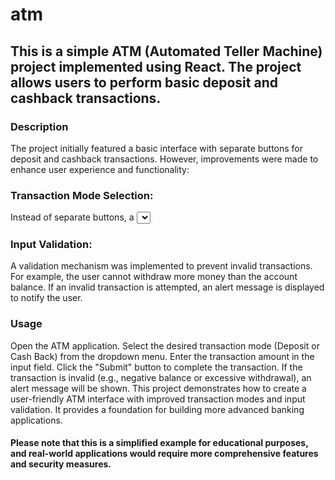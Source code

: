 # atm

## This is a simple ATM (Automated Teller Machine) project implemented using React. The project allows users to perform basic deposit and cashback transactions.

### Description
The project initially featured a basic interface with separate buttons for deposit and cashback transactions. However, improvements were made to enhance user experience and functionality:

### Transaction Mode Selection: 
Instead of separate buttons, a <select> input element was introduced to allow users to switch between Deposit and Cash Back modes. This provides a clear distinction between the two transaction types.

### Input Validation: 
A validation mechanism was implemented to prevent invalid transactions. For example, the user cannot withdraw more money than the account balance. If an invalid transaction is attempted, an alert message is displayed to notify the user.

### Usage
Open the ATM application.
Select the desired transaction mode (Deposit or Cash Back) from the dropdown menu.
Enter the transaction amount in the input field.
Click the "Submit" button to complete the transaction.
If the transaction is invalid (e.g., negative balance or excessive withdrawal), an alert message will be shown.
This project demonstrates how to create a user-friendly ATM interface with improved transaction modes and input validation. It provides a foundation for building more advanced banking applications.

#### Please note that this is a simplified example for educational purposes, and real-world applications would require more comprehensive features and security measures.
